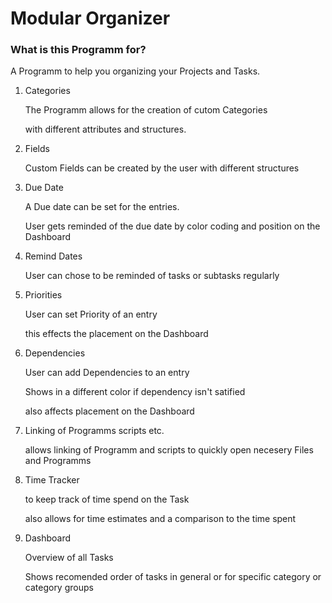 # Modular Organizer

### What is this Programm for?

A Programm to help you organizing your Projects and Tasks.

1. Categories

   The Programm allows for the creation of cutom Categories

   with different attributes and structures.

2. Fields

   Custom Fields can be created by the user with different structures

2. Due Date

   A Due date can be set for the entries.

   User gets reminded of the due date by color coding and position on the Dashboard

3. Remind Dates

   User can chose to be reminded of tasks or subtasks regularly
4. Priorities

   User can set Priority of an entry

   this effects the placement on the Dashboard

5. Dependencies

   User can add Dependencies to an entry

   Shows in a different color if dependency isn't satified

   also affects placement on the Dashboard

6. Linking of Programms scripts etc.

   allows linking of Programm and scripts to quickly open necesery Files and Programms

7. Time Tracker

   to keep track of time spend on the Task

   also allows for time estimates and a comparison to the time spent

8. Dashboard

   Overview of all Tasks

   Shows recomended order of tasks in general or for specific category or category groups

   
